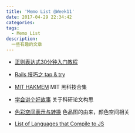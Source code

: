 ```yaml
---
title: 'Memo List @Week11'
date: 2017-04-29 22:34:42
categories:
tags:
  - Memo List
description:
  一些有趣的文章
---
```



<!--more-->

- [正则表达式30分钟入门教程](https://deerchao.net/tutorials/regex/regex.htm)

- [Rails 技巧之 tap & try](https://ruby-china.org/topics/5348)

- [MIT HAKMEM](http://home.pipeline.com/~hbaker1/hakmem/hakmem.html)
  MIT 黑科技合集
- [学会讲个好故事](https://zhuanlan.zhihu.com/p/26584669)
  关于科研论文构思
- [色彩空间表示与转换](https://zhuanlan.zhihu.com/p/24281841)
  色品图的由来，颜色空间相关
  
- [List of Languages that Compile to JS](http://www.tuicool.com/articles/r6ZBN3)